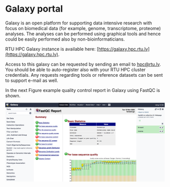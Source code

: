 # Galaxy portal
Galaxy is an open platform for supporting data intensive research with focus on biomedical data (for example, genome, transcriptome, proteome) analyses. The analyses can be performed using graphical tools and hence could be easily performed also by non-bioinformaticians.  

RTU HPC Galaxy instance is available here: [https://galaxy.hpc.rtu.lv](https://galaxy.hpc.rtu.lv).  

Access to this galaxy can be requested by sending an email to hpc@rtu.lv. You should be able to auto-register also with your RTU HPC cluster credentials. Any requests regarding tools or reference datasets can be sent to support e-mail as well. 

In the next Figure example quality control report in Galaxy using FastQC is shown.

![](./images/galaxy.png)
